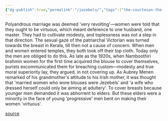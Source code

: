 ```yaml
---
{"dg-publish":true,"permalink":"/jezebels/","tags":["the-courtesan-the-mahatma-and-the-italian-brahmin"],"created":"","updated":""}
---
```


Polyandrous marriage was deemed 'very revolting'—women were told that they ought to be virtuous, which meant deference to one husband, one master. They had to cultivate modesty, and toplessness was not a step in that direction. The sexual gaze of the patriarchal Victorian was turned towards the breast in Kerala, till then not a cause of concern. When men and women entered temples, they both took off their top cloth. Today only the men are obliged to do this. As late as the 1920s, when Namboothiri brahmin women for the first time acquired the blouse to cover themselves, purists excommunicated them for breaching custom—modesty and true moral superiority lay, they argued, in not covering up. As Aubrey Menen remarked of his grandmother's attitude to his Irish mother, it was thought that 'married women who wore blouses were Jezebels' and 'a wife who dressed herself could only be aiming at adultery'. To cover breasts because younger men demanded it was abhorrent to elders. But these elders were a minority in the face of young 'progressive' men bent on making their women 'virtuous'.

[source](https://www.goodreads.com/book/show/52509565-the-courtesan-the-mahatma-and-the-italian-brahmin)